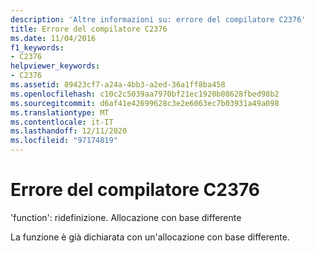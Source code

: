 ```yaml
---
description: 'Altre informazioni su: errore del compilatore C2376'
title: Errore del compilatore C2376
ms.date: 11/04/2016
f1_keywords:
- C2376
helpviewer_keywords:
- C2376
ms.assetid: 89423cf7-a24a-4bb3-a2ed-36a1ff8ba458
ms.openlocfilehash: c10c2c5039aa7970bf21ec1920b08628fbed98b2
ms.sourcegitcommit: d6af41e42699628c3e2e6063ec7b03931a49a098
ms.translationtype: MT
ms.contentlocale: it-IT
ms.lasthandoff: 12/11/2020
ms.locfileid: "97174819"
---
```

# <a name="compiler-error-c2376"></a>Errore del compilatore C2376

'function': ridefinizione. Allocazione con base differente

La funzione è già dichiarata con un'allocazione con base differente.
